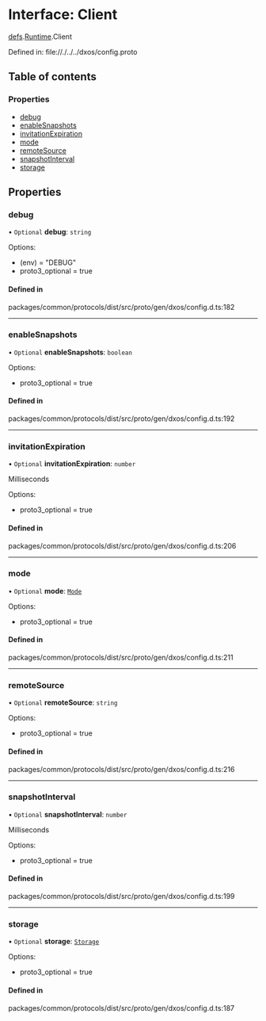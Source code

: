# Interface: Client

[defs](../modules/dxos_config.defs.md).[Runtime](../modules/dxos_config.defs.Runtime.md).Client

Defined in:
  file://./../../dxos/config.proto

## Table of contents

### Properties

- [debug](dxos_config.defs.Runtime.Client-1.md#debug)
- [enableSnapshots](dxos_config.defs.Runtime.Client-1.md#enablesnapshots)
- [invitationExpiration](dxos_config.defs.Runtime.Client-1.md#invitationexpiration)
- [mode](dxos_config.defs.Runtime.Client-1.md#mode)
- [remoteSource](dxos_config.defs.Runtime.Client-1.md#remotesource)
- [snapshotInterval](dxos_config.defs.Runtime.Client-1.md#snapshotinterval)
- [storage](dxos_config.defs.Runtime.Client-1.md#storage)

## Properties

### debug

• `Optional` **debug**: `string`

Options:
  - (env) = "DEBUG"
  - proto3_optional = true

#### Defined in

packages/common/protocols/dist/src/proto/gen/dxos/config.d.ts:182

___

### enableSnapshots

• `Optional` **enableSnapshots**: `boolean`

Options:
  - proto3_optional = true

#### Defined in

packages/common/protocols/dist/src/proto/gen/dxos/config.d.ts:192

___

### invitationExpiration

• `Optional` **invitationExpiration**: `number`

Milliseconds

Options:
  - proto3_optional = true

#### Defined in

packages/common/protocols/dist/src/proto/gen/dxos/config.d.ts:206

___

### mode

• `Optional` **mode**: [`Mode`](../enums/dxos_config.defs.Runtime.Client.Mode.md)

Options:
  - proto3_optional = true

#### Defined in

packages/common/protocols/dist/src/proto/gen/dxos/config.d.ts:211

___

### remoteSource

• `Optional` **remoteSource**: `string`

Options:
  - proto3_optional = true

#### Defined in

packages/common/protocols/dist/src/proto/gen/dxos/config.d.ts:216

___

### snapshotInterval

• `Optional` **snapshotInterval**: `number`

Milliseconds

Options:
  - proto3_optional = true

#### Defined in

packages/common/protocols/dist/src/proto/gen/dxos/config.d.ts:199

___

### storage

• `Optional` **storage**: [`Storage`](dxos_config.defs.Runtime.Client.Storage-1.md)

Options:
  - proto3_optional = true

#### Defined in

packages/common/protocols/dist/src/proto/gen/dxos/config.d.ts:187
